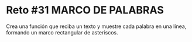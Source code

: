 <!-- trunk-ignore-all(prettier) -->
# Reto #31  MARCO DE PALABRAS

Crea una función que reciba un texto y muestre cada palabra en una línea, formando un marco rectangular de asteriscos.
